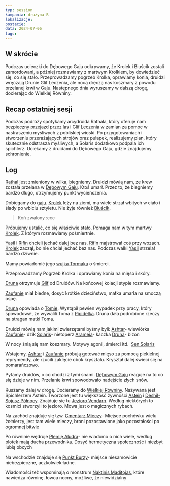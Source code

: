 ```yaml
---
typ: session
kampania: drużyna B
lokalizacje: 
postacie: 
data: 2024-07-06
tags: 
---
```

## W skrócie
Podczas ucieczki do Dębowego Gaju odkrywamy, że Krolek i Biuścik zostali zamordowani, a później rozmawiamy z martwym Krolkiem, by dowiedzieć się, co się stało. Przeprowadzamy pogrzeb Krolka, oprawiamy konia, druidzi wręczają Drunie Glif Leczenia, ale nocą dręczą nas koszmary z powodu przelanej krwi w Gaju. Następnego dnia wyruszamy w dalszą drogę, docierając do Wielkiej Równiny.
## Recap ostatniej sesji
Podczas podróży spotykamy arcydruida Rathala, który oferuje nam bezpieczny przejazd przez las i Glif Leczenia w zamian za pomoc w nastraszeniu myśliwych z pobliskiej wioski. Po przygotowaniach i stworzeniu przerażających strojów oraz pułapek, realizujemy plan, który skutecznie odstrasza myśliwych, a Solaris dodatkowo podpala ich spichlerz. Uciekamy z druidami do Dębowego Gaju, gdzie znajdujemy schronienie.
## Log  
[Rathal](../NPC/Rathal.md) jest zmieniony w wilka, biegniemy. Druidzi mówią nam, że krew została przelana w [Dębowym Gaju](../lokacje/D%C4%99bowy%20Gaj.md). Ktoś umarł. Przez to, że biegniemy bardzo długo, otrzymujemy punkt wycieńczenia. 

Dobiegamy do [gaju](../lokacje/D%C4%99bowy%20Gaj.md). [Krolek](../NPC/Krolek.md) leży na ziemi, ma wiele strzał wbitych w ciało i ślady po wbiciu sztyletu. Nie żyje również [Biuścik](../zwierz%C4%85tka/Biu%C5%9Bcik.md).

> Koń zwalony :ccc

Próbujemy ustalić, co się właściwie stało. Pomaga nam w tym martwy [Krolek](../NPC/Krolek.md). Z którym rozmawiamy pośmiertnie. 

[Yasil](../NPC/Yasil.md) i [Rifin](../NPC/Rifin.md) chcieli jechać dalej bez nas. [Rifin](../NPC/Rifin.md) majstrował coś przy wozach. [Krolek](../NPC/Krolek.md) zaczął, bo nie chciał jechać bez nas. Podczas walki [Yasil](../NPC/Yasil.md) strzelał bardzo dziwnie.

Mamy powiadomić jego [wujka Tormaka](../NPC/wujek%20Tormak.md) o śmierci.

Przeprowadzamy Pogrzeb Krolka i oprawiamy konia na mięso i skóry.

[Druna](../postacie%20graczy/Druna.md) otrzymuje [Glif](../przedmioty/Glif%20Odnowienia.md) od Druidów. Na końcowej kolacji stypie rozmawiamy. 

[Zaufanie](../postacie%20graczy/Zaufanie.md) miał biedne, dosyć krótkie dzieciństwo, matka umarła na smoczą ospę. 

[Druna](../postacie%20graczy/Druna.md) opowiada o [Tomie](../NPC/Tom%20Muzeltof.md). Wystąpił pewien wypadek przy pracy, który spowodował, że wywalili Toma z [Pipidełka](../lokacje/Pipide%C5%82ko.md). Druna dała podrobione rzeczy na stragan matki Toma.

Druidzi mówią nam jakimi zwierzętami byśmy byli:
[Ashtar](../postacie%20graczy/Ashtar.md)- wiewiórka
[Zaufanie](../postacie%20graczy/Zaufanie.md)- dzik
[Solaris](../postacie%20graczy/Solaris.md)- nietoperz
[Arameia](../postacie%20graczy/Arameia.md)- kaczka
[Druna](../postacie%20graczy/Druna.md)- bizon

W nocy śnią się nam koszmary. Motywy agonii, śmierci itd. 
[Sen Solaris](../zzzz%20prywatne%20solaris/Sen%20Solaris.md)

Wstajemy. [Ashtar](../postacie%20graczy/Ashtar.md) i [Zaufanie](../postacie%20graczy/Zaufanie.md) próbują gotować mięso za pomocą piekielnej reprymendy, ale rzucili zaklęcie obok kryształu. Kryształ dalej świeci się na pomarańczowo. 

Pytamy druidów, o co chodzi z tymi snami. [Dębowym Gaju](../lokacje/D%C4%99bowy%20Gaj.md) reaguje na to co się dzieje w nim. Przelanie krwi spowodowało nadejście złych snów.

Ruszamy dalej w drogę. Docieramy do [Wielkiej Równiny](../lokacje/Wielka%20R%C3%B3wnina.md). Nazywana jest Spichlerzem Astein. Tworzone jest tu większość żywności [Astein](../lokacje/Astein.md) i [Deshil- Sojusz Północy](../lokacje/Deshil-%20Sojusz%20P%C3%B3%C5%82nocy.md). Znajduje się tu [Jezioro Vendarn](../lokacje/Jezioro%20Vendarn.md). Według niektórych to kosmici stworzyli to jezioro. Mowa jest o magicznych rybach. 

Na zachód znajduje się tzw. [Cmentarz Mieczy](../lokacje/Cmentarz%20Mieczy.md)- Miejsce pochówku wielu żołnierzy, jest tam wiele mieczy, broni pozostawione jako pozostałości po ogromnej bitwie

Po równinie wędruje [Plemię Aludra](../organizacje/Plemi%C4%99%20Aludra.md)- nie wiadomo o nich wiele, według plotek mają ducha przewodnika. Dosyć hermetyczna społeczność i niezbyt lubią obcych

Na wschodzie znajduje się [Punkt Burzy](../lokacje/Punkt%20Burzy.md)- miejsce niesamowicie niebezpieczne, aczkolwiek ładne.

Wiadomości też wspominają o monstrum [Naktinis Maditojas](../Potwory/Naktinis%20Maditojas.md), które nawiedza równinę. łowca nocny, możliwe, że niewidzialny

